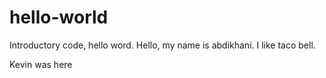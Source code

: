 # hello-world
Introductory code, hello word.
Hello, my name is abdikhani. I like taco bell.

Kevin was here
